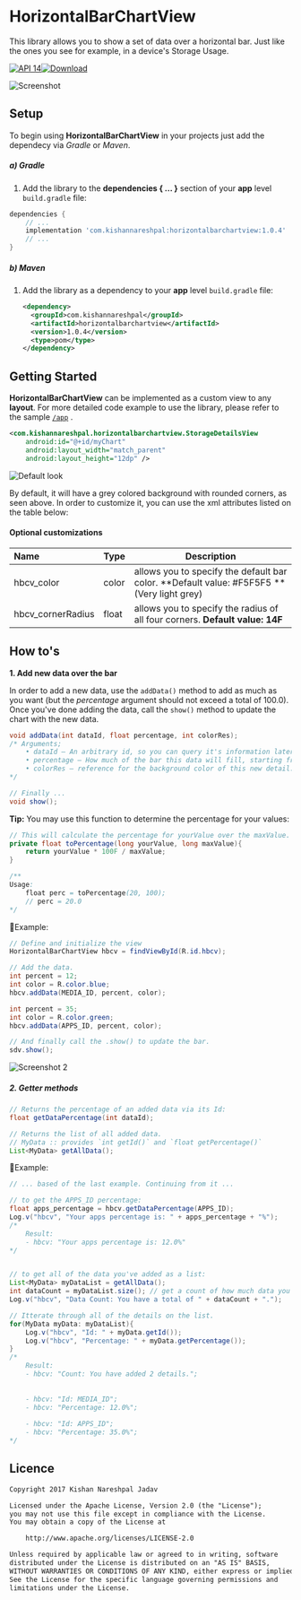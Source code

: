 # HorizontalBarChartView
This library allows you to show a set of data over a horizontal bar. Just like the ones you see for example, in a device's Storage Usage.

[![API 14](https://img.shields.io/badge/API-14%2B-brightgreen.svg?style=flat)](https://android-arsenal.com/api?level=14)[![Download](https://api.bintray.com/packages/kishannareshpal/maven/horizontalbarchartview/images/download.svg)](https://bintray.com/kishannareshpal/maven/horizontalbarchartview/_latestVersion)



![Screenshot](https://raw.githubusercontent.com/kishannareshpal/HorizontalBarChartView/master/1.png)



## Setup

To begin using **HorizontalBarChartView** in your projects just add the dependecy via *Gradle* or *Maven*.

##### a) Gradle

1. Add the library to the **dependencies { ... }** section of your **app** level `build.gradle` file:

```groovy
dependencies {
    // ...
    implementation 'com.kishannareshpal:horizontalbarchartview:1.0.4'
    // ...
}
```



##### b) Maven

1. Add the library as a dependency to your **app** level `build.gradle` file:

   ```xml
   <dependency>
     <groupId>com.kishannareshpal</groupId>
     <artifactId>horizontalbarchartview</artifactId>
     <version>1.0.4</version>
     <type>pom</type>
   </dependency>
   ```







## Getting Started

**HorizontalBarChartView** can be implemented as a custom view to any **layout**. For more detailed code example to use the library, please refer to the sample [`/app`](https://github.com/kishannareshpal/StorageDetailsView/tree/master/app) .

```xml
<com.kishannareshpal.horizontalbarchartview.StorageDetailsView
	android:id="@+id/myChart"
	android:layout_width="match_parent"
    android:layout_height="12dp" />
```

![Default look](https://raw.githubusercontent.com/kishannareshpal/HorizontalBarChartView/master/2.png)

By default, it will have a grey colored background with rounded corners, as seen above. In order to customize it, you can use the xml attributes listed on the table below:

#### Optional customizations

| Name              | Type  | Description                                                  |
| :---------------- | :---- | ------------------------------------------------------------ |
| hbcv_color        | color | allows you to specify the default bar color. **Default value: #F5F5F5 **(Very light grey) |
| hbcv_cornerRadius | float | allows you to specify the radius of all four corners. **Default value: 14F** |





## How to's

**1. Add new data over the bar**

In order to add a new data, use the `addData()` method to add as much as you want (but the *percentage* argument should not exceed a total of 100.0). Once you've done adding the data, call the `show()` method to update the chart with the new data.

```java
void addData(int dataId, float percentage, int colorRes);
/* Arguments;
	• dataId – An arbitrary id, so you can query it's information later, such as it's percentage via the 'getDataPercentage()' method.
	• percentage – How much of the bar this data will fill, starting from the last added data. (Tip: In order to get the percentage you may use the function provided after this). For example: 42F. 
	• colorRes – reference for the background color of this new detail.  For example: R.color.blue.
*/

// Finally ...
void show();
```

**Tip:** You may use this function to determine the percentage for your values:

```java
// This will calculate the percentage for yourValue over the maxValue.
private float toPercentage(long yourValue, long maxValue){
    return yourValue * 100F / maxValue;
}

/**
Usage: 
	float perc = toPercentage(20, 100);
	// perc = 20.0
*/

```



:egg:Example:

```java
// Define and initialize the view
HorizontalBarChartView hbcv = findViewById(R.id.hbcv);

// Add the data.
int percent = 12;
int color = R.color.blue;
hbcv.addData(MEDIA_ID, percent, color);

int percent = 35;
int color = R.color.green;
hbcv.addData(APPS_ID, percent, color);

// And finally call the .show() to update the bar.
sdv.show();
```

![Screenshot 2](https://raw.githubusercontent.com/kishannareshpal/HorizontalBarChartView/master/3.png)



##### 2. Getter methods

```java
// Returns the percentage of an added data via its Id:
float getDataPercentage(int dataId);

// Returns the list of all added data.
// MyData :: provides `int getId()` and `float getPercentage()`
List<MyData> getAllData();
```

:egg:Example:

```java
// ... based of the last example. Continuing from it ...

// to get the APPS_ID percentage:
float apps_percentage = hbcv.getDataPercentage(APPS_ID);
Log.v("hbcv", "Your apps percentage is: " + apps_percentage + "%");
/* 
	Result:
	- hbcv: "Your apps percentage is: 12.0%" 
*/


// to get all of the data you've added as a list:
List<MyData> myDataList = getAllData();
int dataCount = myDataList.size(); // get a count of how much data you've added
Log.v("hbcv", "Data Count: You have a total of " + dataCount + ".");

// Itterate through all of the details on the list.
for(MyData myData: myDataList){
    Log.v("hbcv", "Id: " + myData.getId());
    Log.v("hbcv", "Percentage: " + myData.getPercentage());
}
/* 
	Result:
	- hbcv: "Count: You have added 2 details.";
	
	
	- hbcv: "Id: MEDIA_ID";
    - hbcv: "Percentage: 12.0%";
    
    - hbcv: "Id: APPS_ID";
    - hbcv: "Percentage: 35.0%";
*/
```



## Licence

```html
Copyright 2017 Kishan Nareshpal Jadav

Licensed under the Apache License, Version 2.0 (the "License");
you may not use this file except in compliance with the License.
You may obtain a copy of the License at

    http://www.apache.org/licenses/LICENSE-2.0

Unless required by applicable law or agreed to in writing, software
distributed under the License is distributed on an "AS IS" BASIS,
WITHOUT WARRANTIES OR CONDITIONS OF ANY KIND, either express or implied.
See the License for the specific language governing permissions and
limitations under the License.
```



### 
